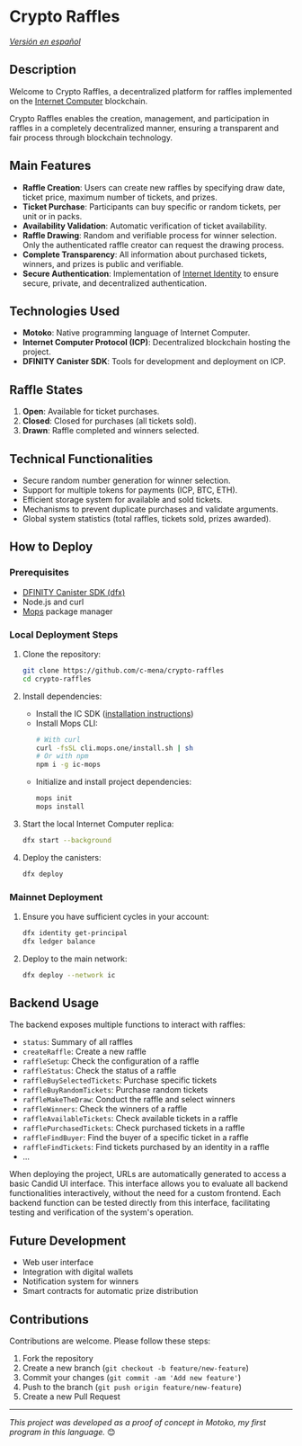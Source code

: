 # Crypto Raffles

*[Versión en español](README.es.md)*

## Description
Welcome to Crypto Raffles, a decentralized platform for raffles implemented on the [Internet Computer](https://internetcomputer.org/) blockchain.

Crypto Raffles enables the creation, management, and participation in raffles in a completely decentralized manner, ensuring a transparent and fair process through blockchain technology.

## Main Features

- **Raffle Creation**: Users can create new raffles by specifying draw date, ticket price, maximum number of tickets, and prizes.
- **Ticket Purchase**: Participants can buy specific or random tickets, per unit or in packs.
- **Availability Validation**: Automatic verification of ticket availability.
- **Raffle Drawing**: Random and verifiable process for winner selection. Only the authenticated raffle creator can request the drawing process.
- **Complete Transparency**: All information about purchased tickets, winners, and prizes is public and verifiable.
- **Secure Authentication**: Implementation of [Internet Identity](https://identity.ic0.app/) to ensure secure, private, and decentralized authentication.

## Technologies Used

- **Motoko**: Native programming language of Internet Computer.
- **Internet Computer Protocol (ICP)**: Decentralized blockchain hosting the project.
- **DFINITY Canister SDK**: Tools for development and deployment on ICP.

## Raffle States

1. **Open**: Available for ticket purchases.
2. **Closed**: Closed for purchases (all tickets sold).
3. **Drawn**: Raffle completed and winners selected.

## Technical Functionalities

- Secure random number generation for winner selection.
- Support for multiple tokens for payments (ICP, BTC, ETH).
- Efficient storage system for available and sold tickets.
- Mechanisms to prevent duplicate purchases and validate arguments.
- Global system statistics (total raffles, tickets sold, prizes awarded).

## How to Deploy

### Prerequisites
- [DFINITY Canister SDK (dfx)](https://sdk.dfinity.org/docs/quickstart/local-quickstart.html)
- Node.js and curl
- [Mops](https://mops.one/) package manager

### Local Deployment Steps

1. Clone the repository:
   ```bash
   git clone https://github.com/c-mena/crypto-raffles
   cd crypto-raffles
   ```

2. Install dependencies:
   - Install the IC SDK ([installation instructions](https://internetcomputer.org/docs/building-apps/getting-started/install))
   - Install Mops CLI:
     ```bash
     # With curl
     curl -fsSL cli.mops.one/install.sh | sh
     # Or with npm
     npm i -g ic-mops
     ```
   - Initialize and install project dependencies:
     ```bash
     mops init
     mops install
     ```

3. Start the local Internet Computer replica:
   ```bash
   dfx start --background
   ```

4. Deploy the canisters:
   ```bash
   dfx deploy
   ```

### Mainnet Deployment

1. Ensure you have sufficient cycles in your account:
   ```bash
   dfx identity get-principal
   dfx ledger balance
   ```

2. Deploy to the main network:
   ```bash
   dfx deploy --network ic
   ```

## Backend Usage

The backend exposes multiple functions to interact with raffles:

- `status`: Summary of all raffles
- `createRaffle`: Create a new raffle
- `raffleSetup`: Check the configuration of a raffle
- `raffleStatus`: Check the status of a raffle
- `raffleBuySelectedTickets`: Purchase specific tickets
- `raffleBuyRandomTickets`: Purchase random tickets
- `raffleMakeTheDraw`: Conduct the raffle and select winners
- `raffleWinners`: Check the winners of a raffle
- `raffleAvailableTickets`: Check available tickets in a raffle
- `rafflePurchasedTickets`: Check purchased tickets in a raffle
- `raffleFindBuyer`: Find the buyer of a specific ticket in a raffle
- `raffleFindTickets`: Find tickets purchased by an identity in a raffle
- ...

When deploying the project, URLs are automatically generated to access a basic Candid UI interface. This interface allows you to evaluate all backend functionalities interactively, without the need for a custom frontend. Each backend function can be tested directly from this interface, facilitating testing and verification of the system's operation.

## Future Development

- Web user interface
- Integration with digital wallets
- Notification system for winners
- Smart contracts for automatic prize distribution

## Contributions

Contributions are welcome. Please follow these steps:

1. Fork the repository
2. Create a new branch (`git checkout -b feature/new-feature`)
3. Commit your changes (`git commit -am 'Add new feature'`)
4. Push to the branch (`git push origin feature/new-feature`)
5. Create a new Pull Request

---

*This project was developed as a proof of concept in Motoko, my first program in this language.* 😊
